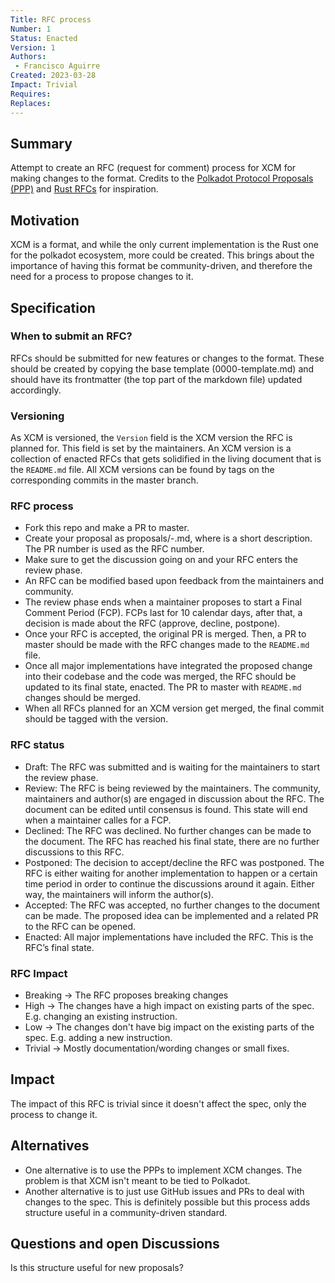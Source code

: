 ```yaml
---
Title: RFC process
Number: 1
Status: Enacted
Version: 1
Authors:
 - Francisco Aguirre
Created: 2023-03-28
Impact: Trivial
Requires:
Replaces:
---
```


## Summary

Attempt to create an RFC (request for comment) process for XCM for making changes to the format.
Credits to the [Polkadot Protocol Proposals (PPP)](https://github.com/w3f/PPPs) and [Rust RFCs](https://github.com/rust-lang/rfcs) for inspiration.

## Motivation

XCM is a format, and while the only current implementation is the Rust one for the polkadot ecosystem, more could be created.
This brings about the importance of having this format be community-driven, and therefore the need for a process to propose changes to it.

## Specification

### When to submit an RFC?

RFCs should be submitted for new features or changes to the format.
These should be created by copying the base template (0000-template.md) and should have its frontmatter (the top part of the markdown file) updated accordingly.

### Versioning

As XCM is versioned, the `Version` field is the XCM version the RFC is planned for. This field is set by the maintainers.
An XCM version is a collection of enacted RFCs that gets solidified in the living document that is the `README.md` file.
All XCM versions can be found by tags on the corresponding commits in the master branch.

### RFC process

- Fork this repo and make a PR to master.
- Create your proposal as proposals/<pr-number>-<my-feature>.md, where <my-feature> is a short description. The PR number is used as the RFC number.
- Make sure to get the discussion going on and your RFC enters the review phase.
- An RFC can be modified based upon feedback from the maintainers and community.
- The review phase ends when a maintainer proposes to start a Final Comment Period (FCP). FCPs last for 10 calendar days, after that, a decision is made about the RFC (approve, decline, postpone).
- Once your RFC is accepted, the original PR is merged. Then, a PR to master should be made with the RFC changes made to the `README.md` file.
- Once all major implementations have integrated the proposed change into their codebase and the code was merged, the RFC should be updated to its final state, enacted. The PR to master with `README.md` changes should be merged.
- When all RFCs planned for an XCM version get merged, the final commit should be tagged with the version.

### RFC status

- Draft: The RFC was submitted and is waiting for the maintainers to start the review phase.
- Review: The RFC is being reviewed by the maintainers. The community, maintainers and author(s) are engaged in discussion about the RFC. The document can be edited until consensus is found. This state will end when a maintainer calles for a FCP.
- Declined: The RFC was declined. No further changes can be made to the document. The RFC has reached his final state, there are no further discussions to this RFC.
- Postponed: The decision to accept/decline the RFC was postponed. The RFC is either waiting for another implementation to happen or a certain time period in order to continue the discussions around it again. Either way, the maintainers will inform the author(s).
- Accepted: The RFC was accepted, no further changes to the document can be made. The proposed idea can be implemented and a related PR to the RFC can be opened.
- Enacted: All major implementations have included the RFC. This is the RFC’s final state.

### RFC Impact

- Breaking -> The RFC proposes breaking changes
- High -> The changes have a high impact on existing parts of the spec. E.g. changing an existing instruction.
- Low -> The changes don't have big impact on the existing parts of the spec. E.g. adding a new instruction.
- Trivial -> Mostly documentation/wording changes or small fixes.

## Impact

The impact of this RFC is trivial since it doesn't affect the spec, only the process to change it.

## Alternatives

- One alternative is to use the PPPs to implement XCM changes. The problem is that XCM isn't meant to be tied to Polkadot.
- Another alternative is to just use GitHub issues and PRs to deal with changes to the spec. This is definitely possible but this process adds structure useful in a community-driven standard.

## Questions and open Discussions

Is this structure useful for new proposals?
